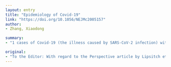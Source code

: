 ```yaml
---
layout: entry
title: "Epidemiology of Covid-19"
link: "https://doi.org/10.1056/NEJMc2005157"
author:
- Zhang, Xiaodong

summary:
- "1 cases of Covid-19 (the illness caused by SARS-CoV-2 infection) with no epidemiologic link. Lipsitch et al. published in Perspective article Feb. 19 at NEJM.org. There are no epidemiological link between the cases. The perspective article is a reference to the Perspective article.... and the perspective article explains the illness. Is there a link between cases of covid-19 and Covid19. No epidemiology link to the disease.1 cases of COvid-19 cases of the illness with no Epidemiologic link) without epidemiology."

original:
- "To the Editor: With regard to the Perspective article by Lipsitch et al. (published Feb. 19 at NEJM.org),1 cases of Covid-19 (the illness caused by SARS-CoV-2 infection) with no epidemiologic link ..."
---
```


